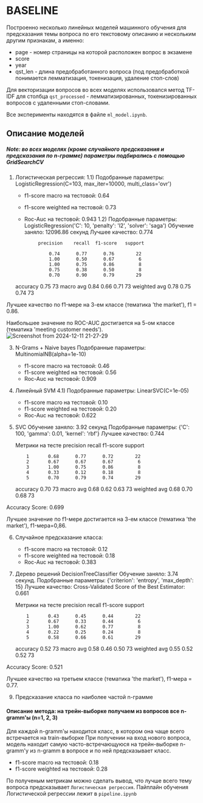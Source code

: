 # BASELINE
Построенно несколько линейных моделей машинного обучения для предсказания темы вопроса по его текстовому описанию и нескольким другим признакам, а именно:
* page - номер страницы на которой расположен вопрос в экзамене
* score
* year
* qst_len - длина предобработанного вопроса (под предобработкой понимается лемматизация, токенизация, удаление стоп-слов)

Для векторизации вопросов во всех моделях использовался метод TF-IDF для столбца `qst_processed` - лемматизированных, токенизированных вопросов с удаленными стоп-словами.

Все эксперименты находятся в файле `ml_model.ipynb`.

## Описание моделей
##### Note: во всех моделях (кроме случайного предсказания и предсказания по n-грамме) параметры подбирались с помощью GridSearchCV

1) Логистическая регрессия:
1.1) Подобранные параметры: LogisticRegression(C=103, max_iter=10000, multi_class='ovr')
    * f1-score macro на тестовой: 0.64
    * f1-score weighted на тестовой: 0.73
    * Roc-Auc на тестовой: 0.943
1.2) Подобранные параметры: LogisticRegression('C': 10, 'penalty': 'l2', 'solver': 'saga')
      Обучение заняло: 12096.86 секунд
      Лучшее качество: 0.774

               precision    recall  f1-score   support
         
                   0.74      0.77      0.76        22
                   1.00      0.50      0.67         6
                   1.00      0.75      0.86         8
                   0.75      0.38      0.50         8
                   0.70      0.90      0.79        29

    accuracy                           0.75        73
   macro avg       0.84      0.66      0.71        73
weighted avg       0.78      0.75      0.74        73

Лучшее качество по f1-мере на 3-ем классе (тематика 'the market'), f1 = 0.86.

Наибольшее значение по ROC-AUC достигается на 5-ом классе (тематика 'meeting customer needs').
![Screenshot from 2024-12-11 21-27-29](https://github.com/user-attachments/assets/8cf4f562-7f08-4d13-bb3e-5158ab443fac)


3) N-Grams + Naive bayes 
Подобранные параметры: MultinomialNB(alpha=1e-10)
    * f1-score macro на тестовой: 0.46
    * f1-score weighted на тестовой: 0.56
    * Roc-Auc на тестовой: 0.909

4) Линейный SVM
4.1) Подобранные параметры: LinearSVC(C=1e-05)
    * f1-score macro на тестовой: 0.10
    * f1-score weighted на тестовой: 0.20 
    * Roc-Auc на тестовой: 0.622

5) SVC
   Обучение заняло: 3.92 секунд
   Подобранные параметры:  {'C': 100, 'gamma': 0.01, 'kernel': 'rbf'}
   Лучшее качество: 0.744

   Метрики на тесте
                 precision    recall  f1-score   support

           1       0.68      0.77      0.72        22
           2       0.67      0.67      0.67         6
           3       1.00      0.75      0.86         8
           4       0.33      0.12      0.18         8
           5       0.70      0.79      0.74        29

    accuracy                           0.70        73
   macro avg       0.68      0.62      0.63        73
weighted avg       0.68      0.70      0.68        73

Accuracy Score: 0.699

Лучшее значение по f1-мере достигается на 3-ем классе (тематика 'the market'), f1-мера=0,86.

6) Случайное предсказание класса:
    * f1-score macro на тестовой: 0.12
    * f1-score weighted на тестовой: 0.18 
    * Roc-Auc на тестовой: 0.383
  
7) Дерево решений DecisionTreeClassifier
   Обучение заняло:  3.74 секунд.
   Подобранные параметры: {'criterion': 'entropy', 'max_depth': 15}
   Лучшее качество: Cross-Validated Score of the Best Estimator: 0.661

    Метрики на тесте
                 precision    recall  f1-score   support

           1       0.43      0.45      0.44        22
           2       0.67      0.33      0.44         6
           3       1.00      0.62      0.77         8
           4       0.22      0.25      0.24         8
           5       0.58      0.66      0.61        29

    accuracy                           0.52        73
   macro avg       0.58      0.46      0.50        73
weighted avg       0.55      0.52      0.52        73

Accuracy Score: 0.521

Лучшее качество на третьем классе (тематика 'the market'), f1-мера = 0.77.

9) Предсказание класса по наиболее частой n-грамме
 
 #### Описание метода: на трейн-выборке получаем из вопросов все n-gramm'ы (n=1, 2, 3)
 Для каждой n-gramm'ы находится класс, в котором она чаще всего встречается на train-выборке
 При получении на вход нового вопроса, модель находит самую часто-встречающуюся на трейн-выборке n-gramm'у  из n-gramm в вопросе и по ней предсказывает класс.

* f1-score macro на тестовой: 0.18
* f1-score weighted на тестовой: 0.28 


По полученым метрикам можно сделать вывод, что лучше всего тему вопроса предсказывает `Логистическая регрессия`.
Пайплайн обучения Логистической регрессии лежит в `pipeline.ipynb`



